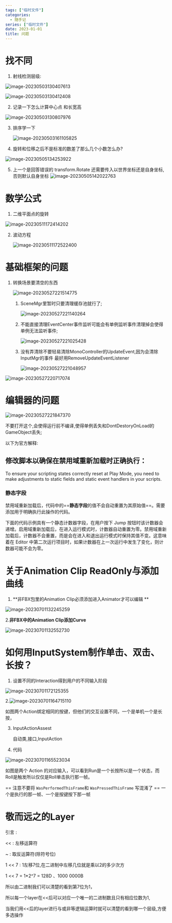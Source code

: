 ```yaml
---
tags: ["临时文件"]
categories:
  - 随手记
series: ["临时文件"]
date: 2023-01-01
title: 问题 
---
```

# 找不同

1. 射线检测层级:

![image-20230503130407613](/images/posts/image-20230503130407613.png)

![image-20230503130412408](/images/posts/image-20230503130412408.png)

2. 记录一下怎么计算中心点 和长宽高

![image-20230503130807976](/images/posts/image-20230503130807976.png)

3. 排序学一下

   ![image-20230503161105825](/images/posts/image-20230503161105825.png)

4. 旋转和位移之后不是标准的数差了那么几个小数怎么办?

![image-20230505134253922](/images/posts/image-20230505134253922.png)

5. 上一个是回答错误的  transform.Rotate 还需要传入以世界坐标还是自身坐标,否则默认自身坐标 ![image-20230505142022763](/images/posts/image-20230505142022763.png)

# 数学公式

1. 二维平面点的旋转

![image-20230511172414202](/images/posts/image-20230511172414202.png)

2. 波动方程

   ![image-20230511172522400](/images/posts/image-20230511172522400.png)


# 基础框架的问题
1. 转换场景要清空的东西

   ![image-20230527221514775](/images/posts/image-20230527221514775.png)

   1. SceneMgr里暂时只要清理缓存池就行了;

      ![image-20230527221140264](/images/posts/image-20230527221140264.png)

   2. 不能直接清理EventCenter事件监听可能会有单例监听事件清理掉会使得单例无法监听事件;

      ![image-20230527221025428](/images/posts/image-20230527221025428.png)

   4. 没有弄清除不要轻易清除MonoController的UpdateEvent,因为会清除InputMgr的事件 最好用RemoveUpdateEventListener

      ![image-20230527221048957](/images/posts/image-20230527221048957.png)

![image-20230527220717074](/images/posts/image-20230527220717074.png)

# 编辑器的问题

![image-20230527221847370](/images/posts/image-20230527221847370.png)

不要打开这个,会使得运行前不编译,使得单例丢失和DontDestoryOnLoad的GameObject丢失;

以下为官方解释:

## 修改脚本以确保在禁用域重新加载时正确执行：

To ensure your scripting states correctly reset at Play Mode, you need to make adjustments to static fields and static event handlers in your scripts.

### 静态字段

禁用域重新加载后，代码中的==**静态字段**的值不会自动重置为其原始值==。需要添加用于明确执行此操作的代码。

下面的代码示例具有一个静态计数器字段，在用户按下 Jump 按钮时该计数器会递增。启用域重新加载后，在进入运行模式时，计数器自动重置为零。禁用域重新加载后，计数器不会重置，而是会在进入和退出运行模式时保持其值不变。这意味着在 Editor 中第二次运行项目时，如果计数器在上一次运行中发生了变化，则计数器可能不会为零。

# 关于Animation Clip ReadOnly与添加曲线

1. **非FBX包里的Animation Clip必须添加进入Animator才可以编辑 **

![image-20230701132245259](/images/posts/image-20230701132245259.png)

2.**非FBX中的Animation Clip添加Curve**

![image-20230701132552730](/images/posts/image-20230701132552730.png)

# 如何用InputSystem制作单击、双击、长按？

1. 设置不同的Interaction得到用户的不同输入阶段

![image-20230701172125355](/images/posts/image-20230701172125355.png)

2.![image-20230701164715110](/images/posts/image-20230701164715110.png)

如图两个Action绑定相同的按键，但他们的交互设置不同，一个是单机一个是长按，

3. InputActionAssest

   自动类,接口,InputAction

4. 代码

![image-20230701165523034](/images/posts/image-20230701165523034.png)

如图是两个 Action 的对应输入，可以看到Run是一个长按所以是一个状态，而Roll是触发所以仅仅是Roll单击执行那一帧。

== 注意不要将 `WasPerformedThisFrame`和 `WasPressedThisFrame` 写混淆了 == 一个是执行的那一帧、一个是按键按下那一帧 

# 敬而远之的Layer

引言 :

<< : 左移运算符

~   : 取反运算符(除符号位)

1 << 7 : 1左移7位,在二进制中左移几位就是乘以2的多少次方 

1 << 7  = 1*2^7 = 128D  、1000 0000B 

所以由二进制我们可以清楚的看到第7位为1，

所以每一个layer在<<后可以对应一个唯一的二进制数且只有相应位数为1,

当我们用<<后的layer进行与或非等逻辑运算时就可以清楚的看到哪一个层级,方便多选操作 





 
